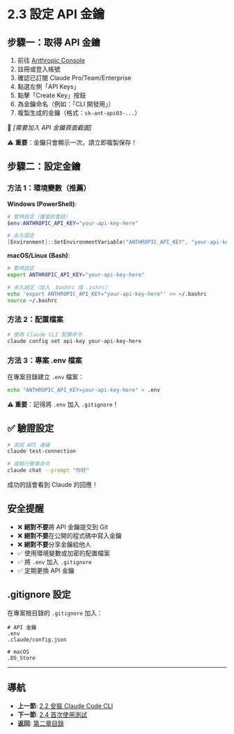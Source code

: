 # 2.3 設定 API 金鑰

## 步驟一：取得 API 金鑰

1. 前往 [Anthropic Console](https://console.anthropic.com/)
2. 註冊或登入帳號
3. 確認已訂閱 Claude Pro/Team/Enterprise
4. 點選左側「API Keys」
5. 點擊「Create Key」按鈕
6. 為金鑰命名（例如：「CLI 開發用」）
7. 複製生成的金鑰（格式：`sk-ant-api03-...`）

📸 *[需要加入 API 金鑰頁面截圖]*

⚠️ **重要**：金鑰只會顯示一次，請立即複製保存！

## 步驟二：設定金鑰

### 方法 1：環境變數（推薦）

**Windows (PowerShell)**:
```powershell
# 暫時設定（僅當前會話）
$env:ANTHROPIC_API_KEY="your-api-key-here"

# 永久設定
[Environment]::SetEnvironmentVariable("ANTHROPIC_API_KEY", "your-api-key-here", "User")
```

**macOS/Linux (Bash)**:
```bash
# 暫時設定
export ANTHROPIC_API_KEY="your-api-key-here"

# 永久設定（加入 .bashrc 或 .zshrc）
echo 'export ANTHROPIC_API_KEY="your-api-key-here"' >> ~/.bashrc
source ~/.bashrc
```

### 方法 2：配置檔案

```bash
# 使用 Claude CLI 配置命令
claude config set api-key your-api-key-here
```

### 方法 3：專案 .env 檔案

在專案目錄建立 `.env` 檔案：
```bash
echo "ANTHROPIC_API_KEY=your-api-key-here" > .env
```

**⚠️ 重要**：記得將 `.env` 加入 `.gitignore`！

## ✅ 驗證設定

```bash
# 測試 API 連線
claude test-connection

# 或執行簡單命令
claude chat --prompt "你好"
```

成功的話會看到 Claude 的回應！

## 安全提醒

- ❌ **絕對不要**將 API 金鑰提交到 Git
- ❌ **絕對不要**在公開的程式碼中寫入金鑰
- ❌ **絕對不要**分享金鑰給他人
- ✅ 使用環境變數或加密的配置檔案
- ✅ 將 `.env` 加入 `.gitignore`
- ✅ 定期更換 API 金鑰

## .gitignore 設定

在專案根目錄的 `.gitignore` 加入：
```
# API 金鑰
.env
.claude/config.json

# macOS
.DS_Store
```

---

## 導航

- **上一節**: [2.2 安裝 Claude Code CLI](./2.2-install-cli.md)
- **下一節**: [2.4 首次使用測試](./2.4-first-test.md)
- **返回**: [第二章目錄](./README.md)
